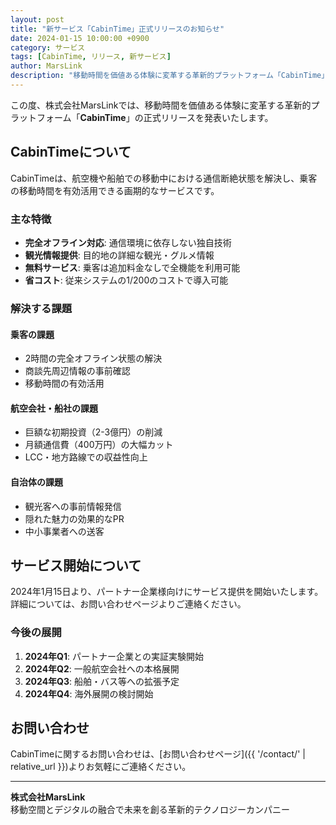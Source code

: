 ```yaml
---
layout: post
title: "新サービス「CabinTime」正式リリースのお知らせ"
date: 2024-01-15 10:00:00 +0900
category: サービス
tags: [CabinTime, リリース, 新サービス]
author: MarsLink
description: "移動時間を価値ある体験に変革する革新的プラットフォーム「CabinTime」が正式にリリースされました。"
---
```


この度、株式会社MarsLinkでは、移動時間を価値ある体験に変革する革新的プラットフォーム「**CabinTime**」の正式リリースを発表いたします。

## CabinTimeについて

CabinTimeは、航空機や船舶での移動中における通信断絶状態を解決し、乗客の移動時間を有効活用できる画期的なサービスです。

### 主な特徴

- **完全オフライン対応**: 通信環境に依存しない独自技術
- **観光情報提供**: 目的地の詳細な観光・グルメ情報
- **無料サービス**: 乗客は追加料金なしで全機能を利用可能
- **省コスト**: 従来システムの1/200のコストで導入可能

### 解決する課題

#### 乗客の課題
- 2時間の完全オフライン状態の解決
- 商談先周辺情報の事前確認
- 移動時間の有効活用

#### 航空会社・船社の課題
- 巨額な初期投資（2-3億円）の削減
- 月額通信費（400万円）の大幅カット
- LCC・地方路線での収益性向上

#### 自治体の課題
- 観光客への事前情報発信
- 隠れた魅力の効果的なPR
- 中小事業者への送客

## サービス開始について

2024年1月15日より、パートナー企業様向けにサービス提供を開始いたします。詳細については、お問い合わせページよりご連絡ください。

### 今後の展開

1. **2024年Q1**: パートナー企業との実証実験開始
2. **2024年Q2**: 一般航空会社への本格展開
3. **2024年Q3**: 船舶・バス等への拡張予定
4. **2024年Q4**: 海外展開の検討開始

## お問い合わせ

CabinTimeに関するお問い合わせは、[お問い合わせページ]({{ '/contact/' | relative_url }})よりお気軽にご連絡ください。

---

**株式会社MarsLink**  
移動空間とデジタルの融合で未来を創る革新的テクノロジーカンパニー 